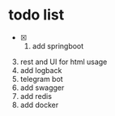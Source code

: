# todo list
-[x] 1. add springboot
3. rest and UI for html usage
4. add logback
5. telegram bot
6. add swagger
7. add redis
8. add docker
